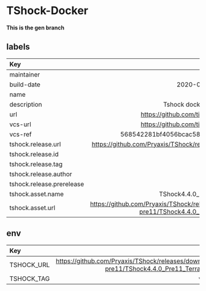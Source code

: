 # TShock-Docker

**This is the gen branch**

## labels
| Key | Value |
| :-- | --:|
| maintainer | github.com/tieonlinux |
| build-date | 2020-06-22T23:22:38.172859 |
| name | tshock |
| description | Tshock docker container by tieonlinux |
| url | https://github.com/tieonlinux/TShock-Docker |
| vcs-url | https://github.com/tieonlinux/TShock-Docker |
| vcs-ref | 568542281bf4056bcac58617c55055e2ba10d0ae |
| tshock.release.url | https://github.com/Pryaxis/TShock/releases/tag/v4.4.0-pre11 |
| tshock.release.id | 27248651 |
| tshock.release.tag | v4.4.0-pre11 |
| tshock.release.author | hakusaro |
| tshock.release.prerelease | 1 |
| tshock.asset.name | TShock4.4.0_Pre11_Terraria1.4.0.5.zip |
| tshock.asset.url | https://github.com/Pryaxis/TShock/releases/download/v4.4.0-pre11/TShock4.4.0_Pre11_Terraria1.4.0.5.zip |


## env
| Key | Value |
| :-- | --:|
| TSHOCK_URL | https://github.com/Pryaxis/TShock/releases/download/v4.4.0-pre11/TShock4.4.0_Pre11_Terraria1.4.0.5.zip |
| TSHOCK_TAG | v4.4.0-pre11 |


